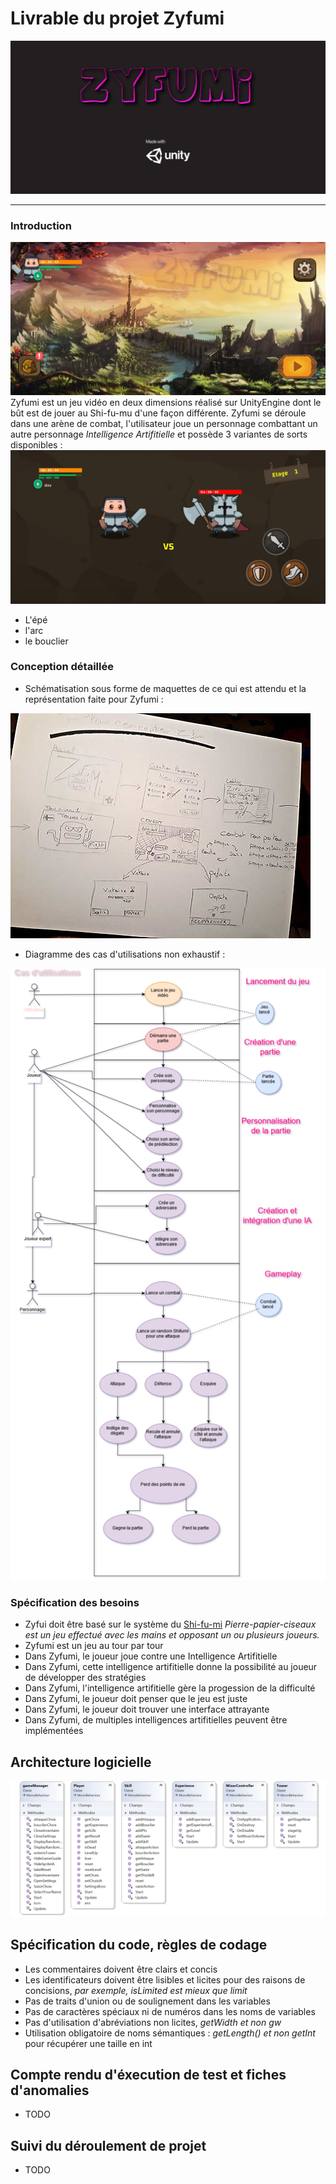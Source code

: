 # Livrable du projet Zyfumi

![](https://raw.githubusercontent.com/RaimonDylan/zifumii/master/photos/SHIFU1.jpg)



--- 




### Introduction
![](https://raw.githubusercontent.com/RaimonDylan/zifumii/master/photos/SHIFU3.jpg)
Zyfumi est un jeu vidéo en deux dimensions réalisé sur UnityEngine dont le bût est de jouer au Shi-fu-mu d'une façon différente.
Zyfumi se déroule dans une arène de combat, l'utilisateur joue un personnage combattant un autre personnage *Intelligence Artifitielle* et possède 3 variantes de sorts disponibles : 
![](https://raw.githubusercontent.com/RaimonDylan/zifumii/master/photos/SHIFU2.jpg)
* L'épé
* l'arc
* le bouclier

### Conception détaillée
* Schématisation sous forme de maquettes de ce qui est attendu et la représentation faite pour Zyfumi :

![](https://raw.githubusercontent.com/RaimonDylan/zifumii/master/photos/conception.jpeg)


* Diagramme des cas d'utilisations non exhaustif : 

![](https://raw.githubusercontent.com/RaimonDylan/zifumii/master/photos/use.png)

### Spécification des besoins
* Zyfui doit être basé sur le système du [Shi-fu-mi](https://www.google.com) *Pierre-papier-ciseaux est un jeu effectué avec les mains et opposant un ou plusieurs joueurs.*
* Zyfumi est un jeu au tour par tour
* Dans Zyfumi, le joueur joue contre une Intelligence Artifitielle
* Dans Zyfumi, cette intelligence artifitielle donne la possibilité au joueur de développer des stratégies
* Dans Zyfumi, l'intelligence artifitielle gère la progession de la difficulté
* Dans Zyfumi, le joueur doit penser que le jeu est juste 
* Dans Zyfumi, le joueur doit trouver une interface attrayante
* Dans Zyfumi, de multiples intelligences artifitielles peuvent être implémentées

## Architecture logicielle 

![](https://raw.githubusercontent.com/RaimonDylan/zifumii/master/photos/Diagramme%20de%20classe.PNG)

## Spécification du code, règles de codage
* Les commentaires doivent être clairs et concis
* Les identificateurs doivent être lisibles et licites pour des raisons de concisions, *par exemple, isLimited est mieux que limit* 
* Pas de traits d'union ou de soulignement dans les variables
* Pas de caractères spéciaux ni de numéros dans les noms de variables 
* Pas d'utilisation d'abréviations non licites, *getWidth et non gw* 
* Utilisation obligatoire de noms sémantiques : *getLength() et non getInt* pour récupérer une taille en int

## Compte rendu d'éxecution de test et fiches d'anomalies
* TODO

## Suivi du déroulement de projet
* TODO
